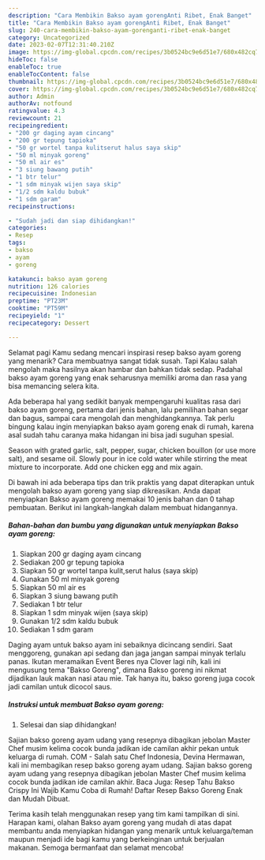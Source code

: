 ```yaml
---
description: "Cara Membikin Bakso ayam gorengAnti Ribet, Enak Banget"
title: "Cara Membikin Bakso ayam gorengAnti Ribet, Enak Banget"
slug: 240-cara-membikin-bakso-ayam-gorenganti-ribet-enak-banget
category: Uncategorized
date: 2023-02-07T12:31:40.210Z
image: https://img-global.cpcdn.com/recipes/3b0524bc9e6d51e7/680x482cq70/bakso-ayam-goreng-foto-resep-utama.jpg
hideToc: false
enableToc: true
enableTocContent: false
thumbnail: https://img-global.cpcdn.com/recipes/3b0524bc9e6d51e7/680x482cq70/bakso-ayam-goreng-foto-resep-utama.jpg
cover: https://img-global.cpcdn.com/recipes/3b0524bc9e6d51e7/680x482cq70/bakso-ayam-goreng-foto-resep-utama.jpg
author: Admin
authorAv: notfound
ratingvalue: 4.3
reviewcount: 21
recipeingredient:
- "200 gr daging ayam cincang"
- "200 gr tepung tapioka"
- "50 gr wortel tanpa kulitserut halus saya skip"
- "50 ml minyak goreng"
- "50 ml air es"
- "3 siung bawang putih"
- "1 btr telur"
- "1 sdm minyak wijen saya skip"
- "1/2 sdm kaldu bubuk"
- "1 sdm garam"
recipeinstructions:

- "Sudah jadi dan siap dihidangkan!"
categories:
- Resep
tags:
- bakso
- ayam
- goreng

katakunci: bakso ayam goreng 
nutrition: 126 calories
recipecuisine: Indonesian
preptime: "PT23M"
cooktime: "PT59M"
recipeyield: "1"
recipecategory: Dessert

---
```



Selamat pagi Kamu sedang mencari inspirasi resep bakso ayam goreng yang menarik? Cara membuatnya sangat tidak susah. Tapi Kalau salah mengolah maka hasilnya akan hambar dan bahkan tidak sedap. Padahal bakso ayam goreng yang enak seharusnya memiliki aroma dan rasa yang bisa memancing selera kita.


Ada beberapa hal yang sedikit banyak mempengaruhi kualitas rasa dari bakso ayam goreng, pertama dari jenis bahan, lalu pemilihan bahan segar dan bagus, sampai cara mengolah dan menghidangkannya. Tak perlu bingung kalau ingin menyiapkan bakso ayam goreng enak di rumah, karena asal sudah tahu caranya maka hidangan ini bisa jadi suguhan spesial.

Season with grated garlic, salt, pepper, sugar, chicken bouillon (or use more salt), and sesame oil. Slowly pour in ice cold water while stirring the meat mixture to incorporate. Add one chicken egg and mix again.


Di bawah ini ada beberapa tips dan trik praktis yang dapat diterapkan untuk mengolah bakso ayam goreng yang siap dikreasikan. Anda dapat menyiapkan Bakso ayam goreng memakai 10 jenis bahan dan 0 tahap pembuatan. Berikut ini langkah-langkah dalam membuat hidangannya.

<!--inarticleads1-->

##### Bahan-bahan dan bumbu yang digunakan untuk menyiapkan Bakso ayam goreng:

1. Siapkan 200 gr daging ayam cincang
1. Sediakan 200 gr tepung tapioka
1. Siapkan 50 gr wortel tanpa kulit,serut halus (saya skip)
1. Gunakan 50 ml minyak goreng
1. Siapkan 50 ml air es
1. Siapkan 3 siung bawang putih
1. Sediakan 1 btr telur
1. Siapkan 1 sdm minyak wijen (saya skip)
1. Gunakan 1/2 sdm kaldu bubuk
1. Sediakan 1 sdm garam


Daging ayam untuk bakso ayam ini sebaiknya dicincang sendiri. Saat menggoreng, gunakan api sedang dan jaga jangan sampai minyak terlalu panas. Ikutan meramaikan Event Beres nya Clover lagi nih, kali ini mengusung tema &#34;Bakso Goreng&#34;, dimana Bakso goreng ini nikmat dijadikan lauk makan nasi atau mie. Tak hanya itu, bakso goreng juga cocok jadi camilan untuk dicocol saus. 

<!--inarticleads2-->

##### Instruksi untuk membuat Bakso ayam goreng:


1. Selesai dan siap dihidangkan!

Sajian bakso goreng ayam udang yang resepnya dibagikan jebolan Master Chef musim kelima cocok bunda jadikan ide camilan akhir pekan untuk keluarga di rumah. COM - Salah satu Chef Indonesia, Devina Hermawan, kali ini membagikan resep bakso goreng ayam udang. Sajian bakso goreng ayam udang yang resepnya dibagikan jebolan Master Chef musim kelima cocok bunda jadikan ide camilan akhir. Baca Juga: Resep Tahu Bakso Crispy Ini Wajib Kamu Coba di Rumah! Daftar Resep Bakso Goreng Enak dan Mudah Dibuat. 

Terima kasih telah menggunakan resep yang tim kami tampilkan di sini. Harapan kami, olahan Bakso ayam goreng yang mudah di atas dapat membantu anda menyiapkan hidangan yang menarik untuk keluarga/teman maupun menjadi ide bagi kamu yang berkeinginan untuk berjualan makanan. Semoga bermanfaat dan selamat mencoba!
